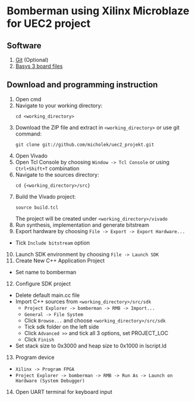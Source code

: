 # Bomberman using Xilinx Microblaze for UEC2 project


## Software

1. [Git](https://git-scm.com/downloads) (Optional)
2. [Basys 3 board files](https://reference.digilentinc.com/reference/software/vivado/board-files)



## Download and programming instruction

1. Open cmd
2. Navigate to your working directory:
    ```
    cd <working_directory>
    ```
3. Download the ZIP file and extract in `<working_directory>` or use git command:
    ```
    git clone git://github.com/micholek/uec2_projekt.git
    ```
4. Open Vivado
5. Open Tcl Console by choosing `Window -> Tcl Console` or using `Ctrl+Shift+T` combination
6. Navigate to the sources directory:
    ```
    cd {<working_directory>/src}
    ```
7. Build the Vivado project:
    ```
    source build.tcl
    ```
    The project will be created under `<working_directory>/vivado`
8. Run synthesis, implementation and generate bitstream
9. Export hardware by choosing `File -> Export -> Export Hardware...`  
  - Tick `Include bitstream` option
10. Launch SDK environment by choosing `File -> Launch SDK`  
11. Create New C++ Application Project
  - Set name to bomberman
12. Configure SDK project  
  - Delete default main.cc file
  - Import C++ sources from `<working_directory>/src/sdk`
    - `Project Explorer -> bomberman -> RMB -> Import...`
    - `General -> File System`
    - Click `Browse...` and choose `<working_directory>/src/sdk`
    - Tick sdk folder on the left side
    - Click `Advanced >>` and tick all 3 options, set PROJECT_LOC
    - Click `Finish`
  - Set stack size to 0x3000 and heap size to 0x1000 in lscript.ld
13. Program device
  - `Xilinx -> Program FPGA`
  - `Project Explorer -> bomberman -> RMB -> Run As -> Launch on Hardware (System Debugger)`
14. Open UART terminal for keyboard input
